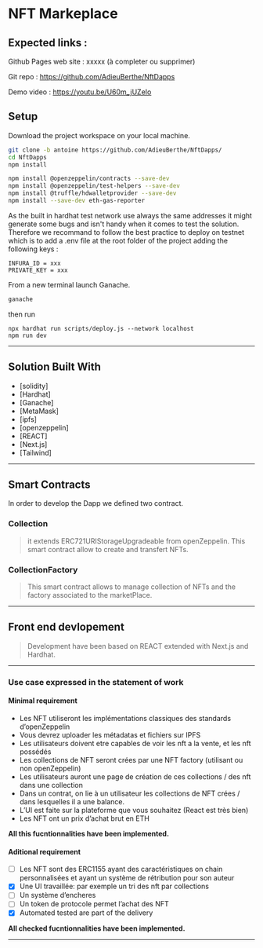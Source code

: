 # NFT Markeplace

## Expected links :

Github Pages web site :
xxxxx (à completer ou supprimer)

Git repo :
https://github.com/AdieuBerthe/NftDapps

Demo video :
https://youtu.be/U60m_jUZeIo

## Setup

Download the project workspace on your local machine.

```bash
git clone -b antoine https://github.com/AdieuBerthe/NftDapps/
cd NftDapps
npm install
```

```bash
npm install @openzeppelin/contracts --save-dev
npm install @openzeppelin/test-helpers --save-dev
npm install @truffle/hdwalletprovider --save-dev
npm install --save-dev eth-gas-reporter
```

As the built in hardhat test network use always the same addresses it might generate some bugs and isn't handy when it comes to test the solution. Therefore we recommand to follow the best practice to deploy on testnet which is to add a .env file at the root folder of the project adding the following keys :

```shell
INFURA_ID = xxx
PRIVATE_KEY = xxx
```

From a new terminal launch Ganache.

```bash
ganache
```

then run

```shell
npx hardhat run scripts/deploy.js --network localhost
npm run dev
```

---

## Solution Built With

- [solidity]
- [Hardhat]
- [Ganache]
- [MetaMask]
- [ipfs]
- [openzeppelin]
- [REACT]
- [Next.js]
- [Tailwind]

---

## Smart Contracts

In order to develop the Dapp we defined two contract.

### Collection

> it extends ERC721URIStorageUpgradeable from openZeppelin.
> This smart contract allow to create and transfert NFTs.

### CollectionFactory

> This smart contract allows to manage collection of NFTs and the factory associated to the marketPlace.

---

## Front end devlopement

> Development have been based on REACT extended with Next.js and Hardhat.

---

### Use case expressed in the statement of work

#### Minimal requirement

- Les NFT utiliseront les implémentations classiques des standards d’openZeppelin
- Vous devrez uploader les métadatas et fichiers sur IPFS
- Les utilisateurs doivent etre capables de voir les nft a la vente, et les nft possédés
- Les collections de NFT seront crées par une NFT factory (utilisant ou non openZeppelin)
- Les utilisateurs auront une page de création de ces collections / des nft dans une collection
- Dans un contrat, on lie à un utilisateur les collections de NFT crées / dans lesquelles il a une balance.
- L’UI est faite sur la plateforme que vous souhaitez (React est très bien)
- Les NFT ont un prix d’achat brut en ETH

**All this fucntionnalities have been implemented.**

#### Aditional requirement

- [ ] Les NFT sont des ERC1155 ayant des caractéristiques on chain personnalisées et ayant un système de rétribution pour son auteur
- [x] Une UI travaillée: par exemple un tri des nft par collections
- [ ] Un système d’encheres
- [ ] Un token de protocole permet l’achat des NFT
- [x] Automated tested are part of the delivery

**All checked fucntionnalities have been implemented.**

---


